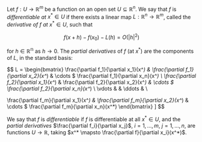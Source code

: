 Let $f: U \to \mathbb{R}^m$ be a function on an open set $U \subseteq \mathbb{R}^n$. We say that $f$ is *differentiable at* $x^* \in U$ if there exists a linear map $L: \mathbb{R}^n \to \mathbb{R}^m$, called the *derivative of* $f$ *at* $x^* \in U$, such that

$$
f(x + h) - f(x_0) - L(h) = O(|h|^2)
$$

for $h \in \mathbb{R^n}$ as $h \to 0$. The *partial derivatives* of $f$ (at $x^*$) are the components of $L$, in the standard basis:

$$
L = \begin{bmatrix}
\frac{\partial f_1}{\partial x_1}(x^*) & \frac{\partial f_1}{\partial x_2}(x^*) & \cdots $ \frac{\partial f_1}{\partial x_n}(x^*)  \\
\frac{\partial f_2}{\partial x_1}(x^*) & \frac{\partial f_2}{\partial x_2}(x^*) & \cdots $ \frac{\partial f_2}{\partial x_n}(x^*)  \\
\vdots & & \ddots & \\

\frac{\partial f_m}{\partial x_1}(x^*) & \frac{\partial f_m}{\partial x_2}(x^*) & \cdots $ \frac{\partial f_m}{\partial x_n}(x^*) 
\end{bmatrix}
]
$$

We say that $f$ is *differentiable* if $f$ is differentiable at all $x^* \in U$, and the *partial derivatives* $\frac{\partial f_i}{\partial x_j}$, $i=1, \ldots, m$, $j=1, \ldots, n$, are functions $U \to \mathbb{R}$, taking $x^* \mapsto \frac{\partial f}{\partial x_i}(x^*)$.
